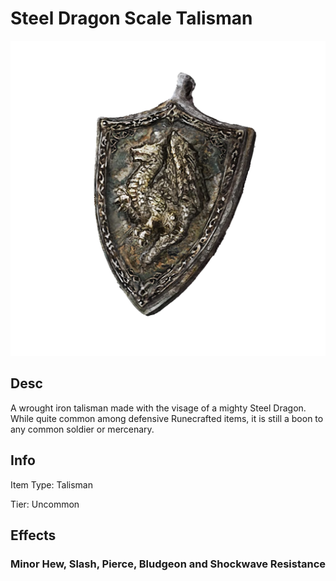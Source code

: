 # Steel Dragon Scale Talisman

![Copyrighted Image](SteelDragonScaleTalisman.png)

## Desc

A wrought iron talisman made with the visage of a mighty Steel Dragon. While quite common among defensive Runecrafted items, it is still a boon to any common soldier or mercenary.

## Info

Item Type: Talisman

Tier: Uncommon

## Effects

### Minor Hew, Slash, Pierce, Bludgeon and Shockwave Resistance
